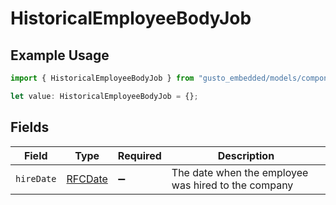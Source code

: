 # HistoricalEmployeeBodyJob

## Example Usage

```typescript
import { HistoricalEmployeeBodyJob } from "gusto_embedded/models/components";

let value: HistoricalEmployeeBodyJob = {};
```

## Fields

| Field                                               | Type                                                | Required                                            | Description                                         |
| --------------------------------------------------- | --------------------------------------------------- | --------------------------------------------------- | --------------------------------------------------- |
| `hireDate`                                          | [RFCDate](../../types/rfcdate.md)                   | :heavy_minus_sign:                                  | The date when the employee was hired to the company |